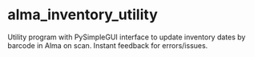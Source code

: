 # alma_inventory_utility
Utility program with PySimpleGUI interface to update inventory dates by barcode in Alma on scan. Instant feedback for errors/issues.
